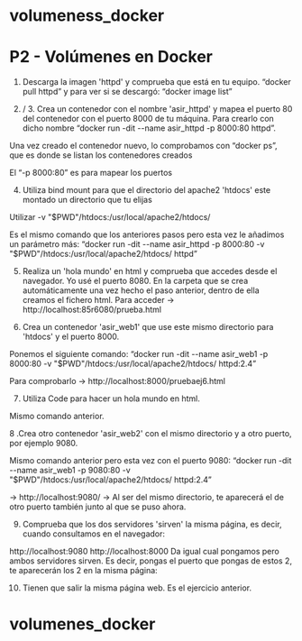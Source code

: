 # volumeness_docker

# P2 - Volúmenes en Docker

1. Descarga la imagen 'httpd' y comprueba que está en tu equipo.
“docker pull httpd” y para ver si se descargó: “docker image list”

2. / 3. Crea un contenedor con el nombre 'asir_httpd' y mapea el puerto 80 del contenedor con el puerto 8000 de tu máquina.
Para crearlo con dicho nombre “docker run -dit --name asir_httpd -p 8000:80 httpd”.

Una vez creado el contenedor nuevo, lo comprobamos con “docker ps”, que es donde se listan los contenedores creados

El “-p 8000:80” es para mapear los puertos


4. Utiliza bind mount para que el directorio del apache2 'htdocs' este montado un directorio que tu elijas

Utilizar -v "$PWD"/htdocs:/usr/local/apache2/htdocs/

Es el mismo comando que los anteriores pasos pero esta vez le añadimos un parámetro más: “docker run -dit --name asir_httpd -p 8000:80 -v "$PWD"/htdocs:/usr/local/apache2/htdocs/ httpd”


5. Realiza un 'hola mundo' en html y comprueba que accedes desde el navegador.
Yo usé el puerto 8080. En la carpeta que se crea automáticamente una vez hecho el paso anterior, dentro de ella creamos el fichero html. 
Para acceder → http://localhost:85r6080/prueba.html


6. Crea un contenedor 'asir_web1' que use este mismo directorio para 'htdocs' y el puerto 8000.

Ponemos el siguiente comando: “docker run -dit --name asir_web1 -p 8000:80 -v "$PWD"/htdocs:/usr/local/apache2/htdocs/ httpd:2.4”

Para comprobarlo → http://localhost:8000/pruebaej6.html


7. Utiliza Code para hacer un hola mundo en html.

Mismo comando anterior.


8 .Crea otro contenedor 'asir_web2' con el mismo directorio y a otro puerto, por ejemplo 9080.

Mismo comando anterior pero esta vez con el puerto 9080: “docker run -dit --name asir_web1 -p 9080:80 -v "$PWD"/htdocs:/usr/local/apache2/htdocs/ httpd:2.4”


→ http://localhost:9080/ → Al ser del mismo directorio, te aparecerá el de otro puerto también junto al que se puso ahora. 


9. Comprueba que los dos servidores 'sirven' la misma página, es decir, cuando consultamos en el navegador:

http://localhost:9080 
http://localhost:8000
Da igual cual pongamos pero ambos servidores sirven. Es decir, pongas el puerto que pongas de estos 2, te aparecerán los 2 en la misma página:





10. Tienen que salir la misma página web.
Es el ejercicio anterior.


# volumenes_docker
